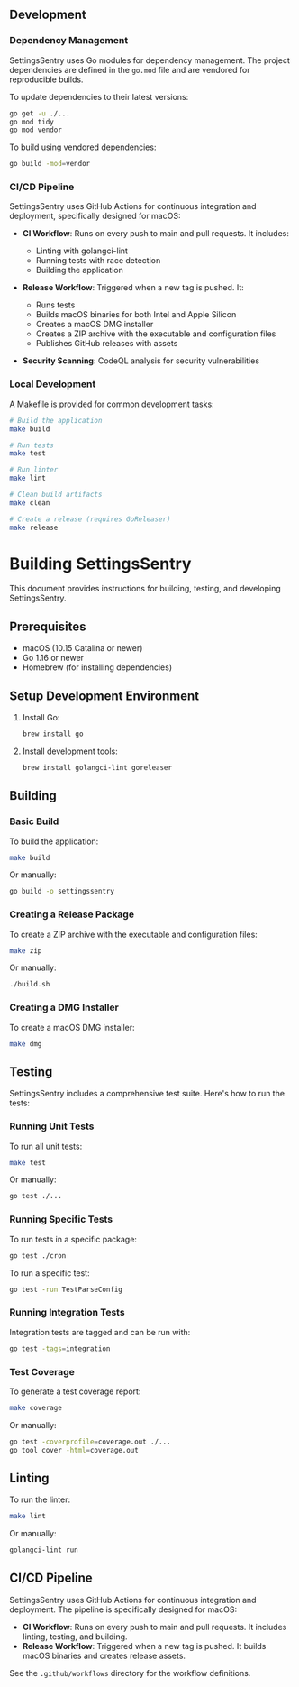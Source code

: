 ## Development

### Dependency Management

SettingsSentry uses Go modules for dependency management. The project dependencies are defined in the `go.mod` file and are vendored for reproducible builds.

To update dependencies to their latest versions:

```bash
go get -u ./...
go mod tidy
go mod vendor
```

To build using vendored dependencies:

```bash
go build -mod=vendor
```

### CI/CD Pipeline

SettingsSentry uses GitHub Actions for continuous integration and deployment, specifically designed for macOS:

- **CI Workflow**: Runs on every push to main and pull requests. It includes:
  - Linting with golangci-lint
  - Running tests with race detection
  - Building the application

- **Release Workflow**: Triggered when a new tag is pushed. It:
  - Runs tests
  - Builds macOS binaries for both Intel and Apple Silicon
  - Creates a macOS DMG installer
  - Creates a ZIP archive with the executable and configuration files
  - Publishes GitHub releases with assets

- **Security Scanning**: CodeQL analysis for security vulnerabilities

### Local Development

A Makefile is provided for common development tasks:

```bash
# Build the application
make build

# Run tests
make test

# Run linter
make lint

# Clean build artifacts
make clean

# Create a release (requires GoReleaser)
make release
```

# Building SettingsSentry

This document provides instructions for building, testing, and developing SettingsSentry.

## Prerequisites

- macOS (10.15 Catalina or newer)
- Go 1.16 or newer
- Homebrew (for installing dependencies)

## Setup Development Environment

1. Install Go:
   ```bash
   brew install go
   ```

2. Install development tools:
   ```bash
   brew install golangci-lint goreleaser
   ```

## Building

### Basic Build

To build the application:

```bash
make build
```

Or manually:

```bash
go build -o settingssentry
```

### Creating a Release Package

To create a ZIP archive with the executable and configuration files:

```bash
make zip
```

Or manually:

```bash
./build.sh
```

### Creating a DMG Installer

To create a macOS DMG installer:

```bash
make dmg
```

## Testing

SettingsSentry includes a comprehensive test suite. Here's how to run the tests:

### Running Unit Tests

To run all unit tests:

```bash
make test
```

Or manually:

```bash
go test ./...
```

### Running Specific Tests

To run tests in a specific package:

```bash
go test ./cron
```

To run a specific test:

```bash
go test -run TestParseConfig
```

### Running Integration Tests

Integration tests are tagged and can be run with:

```bash
go test -tags=integration
```

### Test Coverage

To generate a test coverage report:

```bash
make coverage
```

Or manually:

```bash
go test -coverprofile=coverage.out ./...
go tool cover -html=coverage.out
```

## Linting

To run the linter:

```bash
make lint
```

Or manually:

```bash
golangci-lint run
```

## CI/CD Pipeline

SettingsSentry uses GitHub Actions for continuous integration and deployment. The pipeline is specifically designed for macOS:

- **CI Workflow**: Runs on every push to main and pull requests. It includes linting, testing, and building.
- **Release Workflow**: Triggered when a new tag is pushed. It builds macOS binaries and creates release assets.

See the `.github/workflows` directory for the workflow definitions.